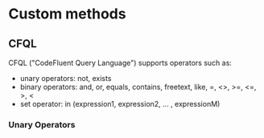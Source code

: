 # Custom methods

## CFQL

CFQL ("CodeFluent Query Language") supports operators such as:

* unary operators: not, exists
* binary operators: and, or, equals, contains, freetext, like, =, <>, >=, <=, >, <
* set operator: in (expression1, expression2, ... , expressionM)


### Unary Operators